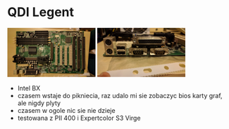 # QDI Legent
<img src="/boards/IMG_20171015_201106.jpg" width="200"> <img src="/boards/IMG_20171015_201121.jpg" width="200">
* Intel BX
* czasem wstaje do pikniecia, raz udalo mi sie zobaczyc bios karty graf, ale nigdy plyty
* czasem w ogole nic sie nie dzieje
* testowana z PII 400 i Expertcolor S3 Virge
